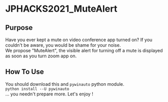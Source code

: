 # JPHACKS2021_MuteAlert  
## Purpose  
Have you ever kept a mute on video conference app turned on? If you couldn't be aware, you would be shame for your noise.  
We propose "MuteAlert", the visible alert for turning off a mute is displayed as soon as you turn zoom app on.  
## How To Use  
You should download this and `pywinauto` python module.  
`python install --U pywinauto`  
... you needn't prepare more. Let's enjoy !  

